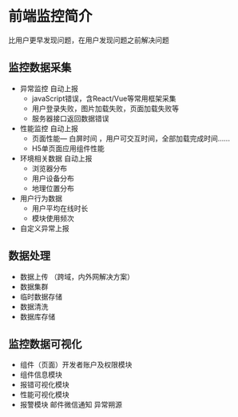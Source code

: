 # 前端监控简介

比用户更早发现问题，在用户发现问题之前解决问题

## 监控数据采集

- 异常监控 自动上报
  - javaScript错误，含React/Vue等常用框架采集
  - 用户登录失败，图片加载失败，页面加载失败等
  - 服务器接口返回数据错误
- 性能监控 自动上报
  - 页面性能— 白屏时间 ，用户可交互时间，全部加载完成时间......
  - H5单页面应用组件性能
- 环境相关数据 自动上报
  - 浏览器分布 
  - 用户设备分布
  - 地理位置分布
- 用户行为数据
  - 用户平均在线时长
  - 模块使用频次
- 自定义异常上报

## 数据处理

- 数据上传 （跨域，内外网解决方案）
- 数据集群
- 临时数据存储
- 数据清洗
- 数据库存储

## 监控数据可视化

- 组件（页面）开发者账户及权限模块
- 组件信息模块
- 报错可视化模块
- 性能可视化模块
- 报警模块 邮件微信通知 异常朔源

